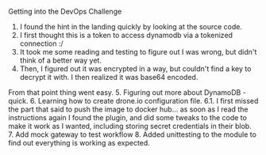 Getting into the DevOps Challenge

1. I found the hint in the landing quickly by looking at the source code.
2. I first thought this is a token to access dynamodb via a tokenized connection :/
3. It took me some reading and testing to figure out I was wrong, but didn't think of a better way yet.
4. Then, I figured out it was encrypted in a way, but couldn't find a key to decrypt it with.
   I then realized it was base64 encoded. 

From that point thing went easy. 
5. Figuring out more about DynamoDB - quick.
6. Learning how to create drone.io configuration file.
6.1. I first missed the part that said to push the image to docker hub... as soon as I read the instructions again I 
     found the plugin, and did some tweaks to the code to make it work as I wanted, including storing secret credentials
     in their blob. 
7. Add mock gateway to test workflow
8. Added unittesting to the module to find out everything is working as expected.